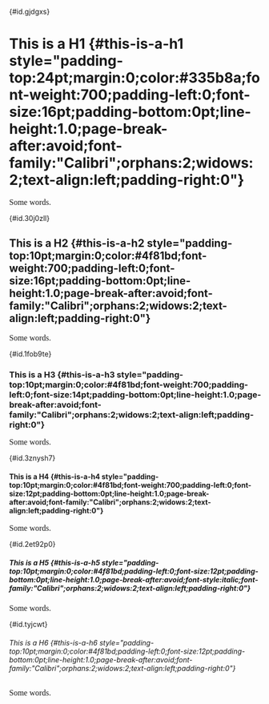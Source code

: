 [](){#id.gjdgxs}

<span>This is a H1</span> {#this-is-a-h1 style="padding-top:24pt;margin:0;color:#335b8a;font-weight:700;padding-left:0;font-size:16pt;padding-bottom:0pt;line-height:1.0;page-break-after:avoid;font-family:"Calibri";orphans:2;widows:2;text-align:left;padding-right:0"}
=========================

<span
style="font-size:12pt;font-family:&quot;Cambria&quot;;font-weight:400">Some
words.</span>

[](){#id.30j0zll}

<span>This is a H2</span> {#this-is-a-h2 style="padding-top:10pt;margin:0;color:#4f81bd;font-weight:700;padding-left:0;font-size:16pt;padding-bottom:0pt;line-height:1.0;page-break-after:avoid;font-family:"Calibri";orphans:2;widows:2;text-align:left;padding-right:0"}
-------------------------

<span
style="font-size:12pt;font-family:&quot;Cambria&quot;;font-weight:400">Some
words.</span>

[](){#id.1fob9te}

### <span>This is a H3</span> {#this-is-a-h3 style="padding-top:10pt;margin:0;color:#4f81bd;font-weight:700;padding-left:0;font-size:14pt;padding-bottom:0pt;line-height:1.0;page-break-after:avoid;font-family:"Calibri";orphans:2;widows:2;text-align:left;padding-right:0"}

<span
style="font-size:12pt;font-family:&quot;Cambria&quot;;font-weight:400">Some
words.</span>

[](){#id.3znysh7}

#### <span>This is a H4</span> {#this-is-a-h4 style="padding-top:10pt;margin:0;color:#4f81bd;font-weight:700;padding-left:0;font-size:12pt;padding-bottom:0pt;line-height:1.0;page-break-after:avoid;font-family:"Calibri";orphans:2;widows:2;text-align:left;padding-right:0"}

<span
style="font-size:12pt;font-family:&quot;Cambria&quot;;font-weight:400">Some
words.</span>

[](){#id.2et92p0}

##### <span>This is a H5</span> {#this-is-a-h5 style="padding-top:10pt;margin:0;color:#4f81bd;padding-left:0;font-size:12pt;padding-bottom:0pt;line-height:1.0;page-break-after:avoid;font-style:italic;font-family:"Calibri";orphans:2;widows:2;text-align:left;padding-right:0"}

<span
style="font-size:12pt;font-family:&quot;Cambria&quot;;font-weight:400">Some
words.</span>

[](){#id.tyjcwt}

###### <span>This is a H6</span> {#this-is-a-h6 style="padding-top:10pt;margin:0;color:#4f81bd;padding-left:0;font-size:12pt;padding-bottom:0pt;line-height:1.0;page-break-after:avoid;font-family:"Calibri";orphans:2;widows:2;text-align:left;padding-right:0"}

<span
style="font-size:12pt;font-family:&quot;Cambria&quot;;font-weight:400">Some
words.</span>
